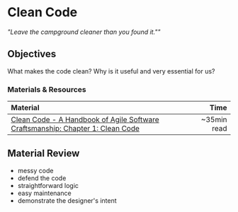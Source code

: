 # Clean Code
*"Leave the campground cleaner than you found it.""*

## Objectives
 What makes the code clean? Why is it useful and very essential for us?

### Materials & Resources
| Material | Time |
|:---------|-----:|
| [Clean Code - A Handbook of Agile Software Craftsmanship: Chapter 1: Clean Code ](http://lmgtfy.com/?q=clean+code+pdf) | ~35min read |

## Material Review
- messy code
- defend the code
- straightforward logic
- easy maintenance
- demonstrate the designer's intent
